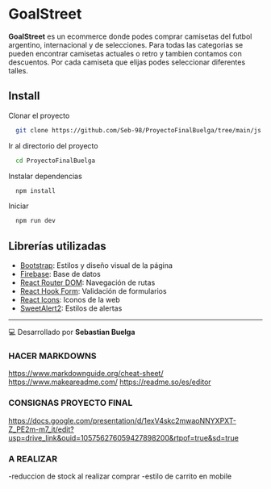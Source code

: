# GoalStreet

**GoalStreet** es un ecommerce donde podes comprar camisetas del futbol argentino, internacional y de selecciones. Para todas las categorias se pueden encontrar camisetas actuales o retro y tambien contamos con descuentos. Por cada camiseta que elijas podes seleccionar diferentes talles.

## Install

Clonar el proyecto

```bash
  git clone https://github.com/Seb-98/ProyectoFinalBuelga/tree/main/js
```

Ir al directorio del proyecto

```bash
  cd ProyectoFinalBuelga
```

Instalar dependencias

```bash
  npm install
```

Iniciar

```bash
  npm run dev
```

## Librerías utilizadas
- [Bootstrap](https://getbootstrap.com/): Estilos y diseño visual de la página
- [Firebase](https://firebase.google.com/): Base de datos
- [React Router DOM](https://reactrouter.com/en/main): Navegación de rutas
- [React Hook Form](https://react-hook-form.com/): Validación de formularios
- [React Icons](https://react-icons.github.io/react-icons/): Iconos de la web
- [SweetAlert2](https://sweetalert2.github.io/): Estilos de alertas

---
💻 Desarrollado por **Sebastian Buelga**

### HACER MARKDOWNS
https://www.markdownguide.org/cheat-sheet/
https://www.makeareadme.com/
https://readme.so/es/editor

### CONSIGNAS PROYECTO FINAL
https://docs.google.com/presentation/d/1exV4skc2mwaoNNYXPXT-Z_PE2m-m7_it/edit?usp=drive_link&ouid=105756276059427898200&rtpof=true&sd=true


### A REALIZAR
-reduccion de stock al realizar comprar
-estilo de carrito en mobile